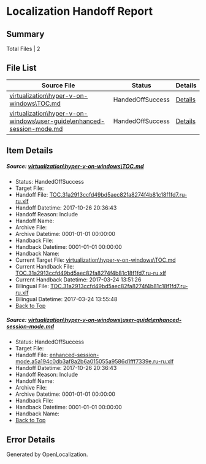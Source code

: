 # <a name='report-top'></a> Localization Handoff Report

## Summary
 Total Files | 2

## File List
 Source File | Status | Details 
 ----------- | ------ | ------- 
 [virtualization\hyper-v-on-windows\TOC.md](https://github.com/Microsoft/Virtualization-Documentation-Private/blob/af8bd16aad6bb189a5eef72af6134f6cfdce10cd/virtualization/hyper-v-on-windows/TOC.md) | HandedOffSuccess | [Details](#d836d9d0bd7cc6ce714b1b586e49915a8ce7e616212)
 [virtualization\hyper-v-on-windows\user-guide\enhanced-session-mode.md](https://github.com/Microsoft/Virtualization-Documentation-Private/blob/af8bd16aad6bb189a5eef72af6134f6cfdce10cd/virtualization/hyper-v-on-windows/user-guide/enhanced-session-mode.md) | HandedOffSuccess | [Details](#f713534ccab2a8422934936fe1f6e0286f887586215)

## Item Details
##### <a name='d836d9d0bd7cc6ce714b1b586e49915a8ce7e616212'></a> Source: [virtualization\hyper-v-on-windows\TOC.md](https://github.com/Microsoft/Virtualization-Documentation-Private/blob/af8bd16aad6bb189a5eef72af6134f6cfdce10cd/virtualization/hyper-v-on-windows/TOC.md)
* Status: HandedOffSuccess
* Target File: 
* Handoff File: [TOC.31a2913ccfd49bd5aec82fa8274f4b81c18f1fd7.ru-ru.xlf](https://github.com/MicrosoftDocs/Virtualization-Documentation-Private.handoff/blob/34e75edf82c08cb6ff2fe42dea9b540bd11229b9/ol-handoff/MicrosoftDocs/Virtualization-Documentation-Private.ru-ru/live/TOC.31a2913ccfd49bd5aec82fa8274f4b81c18f1fd7.ru-ru.xlf)
* Handoff Datetime: 2017-10-26 20:36:43
* Handoff Reason: Include
* Handoff Name: 
* Archive File: 
* Archive Datetime: 0001-01-01 00:00:00
* Handback File: 
* Handback Datetime: 0001-01-01 00:00:00
* Handback Name: 
* Current Target File: [virtualization\hyper-v-on-windows\TOC.md](https://github.com/MicrosoftDocs/Virtualization-Documentation-Private.ru-ru/blob/acb5c88f6cafcc4ed2e300234c2f1a456634af10/virtualization/hyper-v-on-windows/TOC.md)
* Current Handback File: [TOC.31a2913ccfd49bd5aec82fa8274f4b81c18f1fd7.ru-ru.xlf](https://github.com/MicrosoftDocs/Virtualization-Documentation-Private.handback/blob/21bfd91373f92b540f1a914790bb4d09fe99bf58/ol-handback/Microsoft/Virtualization-Documentation-Private.ru-ru/live/TOC.31a2913ccfd49bd5aec82fa8274f4b81c18f1fd7.ru-ru.xlf)
* Current Handback Datetime: 2017-03-24 13:51:26
* Bilingual File: [TOC.31a2913ccfd49bd5aec82fa8274f4b81c18f1fd7.ru-ru.xlf](https://github.com/MicrosoftDocs/Virtualization-Documentation-Private.handback/blob/21bfd91373f92b540f1a914790bb4d09fe99bf58/ol-handback/Microsoft/Virtualization-Documentation-Private.ru-ru/live/TOC.31a2913ccfd49bd5aec82fa8274f4b81c18f1fd7.ru-ru.xlf)
* Bilingual Datetime: 2017-03-24 13:55:48
* [Back to Top](#report-top)

##### <a name='f713534ccab2a8422934936fe1f6e0286f887586215'></a> Source: [virtualization\hyper-v-on-windows\user-guide\enhanced-session-mode.md](https://github.com/Microsoft/Virtualization-Documentation-Private/blob/af8bd16aad6bb189a5eef72af6134f6cfdce10cd/virtualization/hyper-v-on-windows/user-guide/enhanced-session-mode.md)
* Status: HandedOffSuccess
* Target File: 
* Handoff File: [enhanced-session-mode.a5a194c0db3af8a2b6a015055a9586d1fff7339e.ru-ru.xlf](https://github.com/MicrosoftDocs/Virtualization-Documentation-Private.handoff/blob/34e75edf82c08cb6ff2fe42dea9b540bd11229b9/ol-handoff/MicrosoftDocs/Virtualization-Documentation-Private.ru-ru/live/enhanced-session-mode.a5a194c0db3af8a2b6a015055a9586d1fff7339e.ru-ru.xlf)
* Handoff Datetime: 2017-10-26 20:36:43
* Handoff Reason: Include
* Handoff Name: 
* Archive File: 
* Archive Datetime: 0001-01-01 00:00:00
* Handback File: 
* Handback Datetime: 0001-01-01 00:00:00
* Handback Name: 
* [Back to Top](#report-top)


## Error Details

Generated by OpenLocalization.
